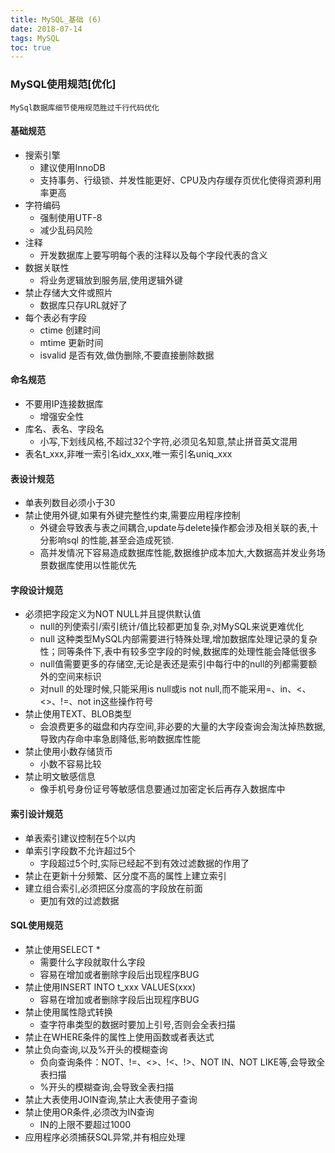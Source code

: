```yaml
---
title: MySQL_基础 (6)
date: 2018-07-14
tags: MySQL
toc: true
---
```


### MySQL使用规范[优化]
    MySql数据库细节使用规范胜过千行代码优化

<!-- more -->

#### 基础规范
- 搜索引擎
    * 建议使用InnoDB
    * 支持事务、行级锁、并发性能更好、CPU及内存缓存页优化使得资源利用率更高
- 字符编码
    * 强制使用UTF-8
    * 减少乱码风险
- 注释
    * 开发数据库上要写明每个表的注释以及每个字段代表的含义
- 数据关联性
    * 将业务逻辑放到服务层,使用逻辑外键
- 禁止存储大文件或照片
    * 数据库只存URL就好了
- 每个表必有字段
    * ctime 创建时间
    * mtime 更新时间
    * isvalid 是否有效,做伪删除,不要直接删除数据

#### 命名规范
- 不要用IP连接数据库
    * 增强安全性
- 库名、表名、字段名
    * 小写,下划线风格,不超过32个字符,必须见名知意,禁止拼音英文混用
- 表名t_xxx,非唯一索引名idx_xxx,唯一索引名uniq_xxx

#### 表设计规范
- 单表列数目必须小于30
- 禁止使用外键,如果有外键完整性约束,需要应用程序控制
    * 外键会导致表与表之间耦合,update与delete操作都会涉及相关联的表,十分影响sql 的性能,甚至会造成死锁.
    * 高并发情况下容易造成数据库性能,数据维护成本加大,大数据高并发业务场景数据库使用以性能优先

#### 字段设计规范
- 必须把字段定义为NOT NULL并且提供默认值
    * null的列使索引/索引统计/值比较都更加复杂,对MySQL来说更难优化
    * null 这种类型MySQL内部需要进行特殊处理,增加数据库处理记录的复杂性；同等条件下,表中有较多空字段的时候,数据库的处理性能会降低很多
    * null值需要更多的存储空,无论是表还是索引中每行中的null的列都需要额外的空间来标识
    * 对null 的处理时候,只能采用is null或is not null,而不能采用=、in、<、<>、!=、not in这些操作符号
- 禁止使用TEXT、BLOB类型
    * 会浪费更多的磁盘和内存空间,非必要的大量的大字段查询会淘汰掉热数据,导致内存命中率急剧降低,影响数据库性能
- 禁止使用小数存储货币
    * 小数不容易比较
- 禁止明文敏感信息
    * 像手机号身份证号等敏感信息要通过加密定长后再存入数据库中

#### 索引设计规范
- 单表索引建议控制在5个以内
- 单索引字段数不允许超过5个
    * 字段超过5个时,实际已经起不到有效过滤数据的作用了
- 禁止在更新十分频繁、区分度不高的属性上建立索引
- 建立组合索引,必须把区分度高的字段放在前面
    * 更加有效的过滤数据

#### SQL使用规范
- 禁止使用SELECT *
    * 需要什么字段就取什么字段
    * 容易在增加或者删除字段后出现程序BUG
- 禁止使用INSERT INTO t_xxx VALUES(xxx)
    * 容易在增加或者删除字段后出现程序BUG
- 禁止使用属性隐式转换
    * 查字符串类型的数据时要加上引号,否则会全表扫描
- 禁止在WHERE条件的属性上使用函数或者表达式
- 禁止负向查询,以及%开头的模糊查询
    * 负向查询条件：NOT、!=、<>、!<、!>、NOT IN、NOT LIKE等,会导致全表扫描
    * %开头的模糊查询,会导致全表扫描
- 禁止大表使用JOIN查询,禁止大表使用子查询
- 禁止使用OR条件,必须改为IN查询
    * IN的上限不要超过1000
- 应用程序必须捕获SQL异常,并有相应处理
